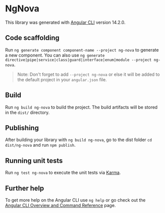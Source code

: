 # NgNova

This library was generated with [Angular CLI](https://github.com/angular/angular-cli) version 14.2.0.

## Code scaffolding

Run `ng generate component component-name --project ng-nova` to generate a new component. You can also use `ng generate directive|pipe|service|class|guard|interface|enum|module --project ng-nova`.
> Note: Don't forget to add `--project ng-nova` or else it will be added to the default project in your `angular.json` file. 

## Build

Run `ng build ng-nova` to build the project. The build artifacts will be stored in the `dist/` directory.

## Publishing

After building your library with `ng build ng-nova`, go to the dist folder `cd dist/ng-nova` and run `npm publish`.

## Running unit tests

Run `ng test ng-nova` to execute the unit tests via [Karma](https://karma-runner.github.io).

## Further help

To get more help on the Angular CLI use `ng help` or go check out the [Angular CLI Overview and Command Reference](https://angular.io/cli) page.
